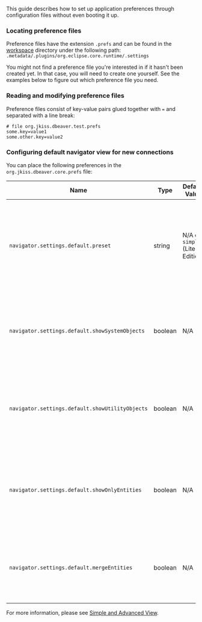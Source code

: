 This guide describes how to set up application preferences through configuration files without even booting it up.

### Locating preference files

Preference files have the extension `.prefs` and can be found in the [workspace](Workspace-Location) directory under the
following path:
`.metadata/.plugins/org.eclipse.core.runtime/.settings`

You might not find a preference file you're interested in if it hasn't been created yet. In that case, you will need to
create one yourself. See the examples below to figure out which preference file you need.

### Reading and modifying preference files

Preference files consist of key-value pairs glued together with `=` and separated with a line break:

```properties
# file org.jkiss.dbeaver.test.prefs
some.key=value1
some.other.key=value2
```

### Configuring default navigator view for new connections

You can place the following preferences in the `org.jkiss.dbeaver.core.prefs` file:

|Name|Type|Default Value|Allowed Values|Description|
|----|----|-------------|--------------|-----------|
|`navigator.settings.default.preset`|string|N/A or `simple` (Lite Edition)|`simple`, `advanced`|Sets the default view mode for new connections<br>Don't specify this preference if you want to configure a custom preset.|
|`navigator.settings.default.showSystemObjects`|boolean|N/A|`true`, `false`|Controls whether system objects must be shown.<br>Used if preset is not specified.|
|`navigator.settings.default.showUtilityObjects`|boolean|N/A|`true`, `false`|Controls whether utility objects must be shown.<br>Used if preset is not specified.|
|`navigator.settings.default.showOnlyEntities`|boolean|N/A|`true`, `false`|Controls whether only schemas and tables must be shown.<br>Used if preset is not specified.|
|`navigator.settings.default.mergeEntities`|boolean|N/A|`true`, `false`|Controls whether all tables must be shown in a single list.<br>Used if preset is not specified.|

For more information, please see [Simple and Advanced View](Simple-and-Advanced-View).